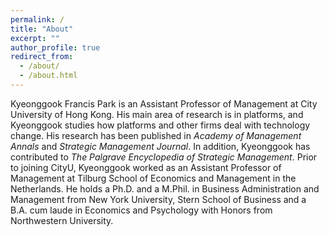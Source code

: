 ```yaml
---
permalink: /
title: "About"
excerpt: ""
author_profile: true
redirect_from: 
  - /about/
  - /about.html
---
```


Kyeonggook Francis Park is an Assistant Professor of Management at City University of Hong Kong. His main area of research is in platforms, and Kyeonggook studies how platforms and other firms deal with technology change. His research has been published in *Academy of Management Annals* and *Strategic Management Journal*. In addition, Kyeonggook has contributed to *The Palgrave Encyclopedia of Strategic Management*. Prior to joining CityU, Kyeonggook worked as an Assistant Professor of Management at Tilburg School of Economics and Management in the Netherlands. He holds a Ph.D. and a M.Phil. in Business Administration and Management from New York University, Stern School of Business and a B.A. cum laude in Economics and Psychology with Honors from Northwestern University.

